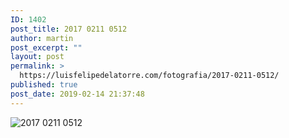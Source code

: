 ```yaml
---
ID: 1402
post_title: 2017 0211 0512
author: martin
post_excerpt: ""
layout: post
permalink: >
  https://luisfelipedelatorre.com/fotografia/2017-0211-0512/
published: true
post_date: 2019-02-14 21:37:48
---
```

<p><img src="https://luisfelipedelatorre.com/wp-content/uploads/2019/02/2017-0211-0512-1024x678.jpg" alt="2017 0211 0512"/></p>